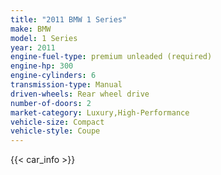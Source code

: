 ```yaml
---
title: "2011 BMW 1 Series"
make: BMW
model: 1 Series
year: 2011
engine-fuel-type: premium unleaded (required)
engine-hp: 300
engine-cylinders: 6
transmission-type: Manual
driven-wheels: Rear wheel drive
number-of-doors: 2
market-category: Luxury,High-Performance
vehicle-size: Compact
vehicle-style: Coupe
---
```


{{< car_info >}}
